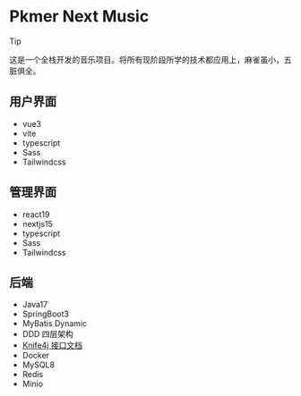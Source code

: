 # Pkmer Next Music

> [!TIP]
> 这是一个全栈开发的音乐项目。将所有现阶段所学的技术都应用上，麻雀虽小，五脏俱全。

## 用户界面

- vue3
- vite
- typescript
- Sass
- Tailwindcss

## 管理界面

- react19
- nextjs15
- typescript
- Sass
- Tailwindcss

## 后端

- Java17
- SpringBoot3
- MyBatis Dynamic
- DDD 四层架构
- [Knife4j 接口文档](https://doc.xiaominfo.com/)
- Docker
- MySQL8
- Redis
- Minio

